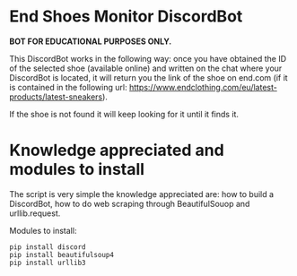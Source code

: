 # End Shoes Monitor DiscordBot
**BOT FOR EDUCATIONAL PURPOSES ONLY.**


This DiscordBot works in the following way: once you have obtained the ID of the selected shoe (available online) and written on the chat where your DiscordBot is located, it will return you the link of the shoe on end.com (if it is contained in the following url: https://www.endclothing.com/eu/latest-products/latest-sneakers). 

If the shoe is not found it will keep looking for it until it finds it.

# Knowledge appreciated and modules to install


The script is very simple the knowledge appreciated are: how to build a DiscordBot, how to do web scraping through BeautifulSouop and urllib.request. 

Modules to install:
```
pip install discord
pip install beautifulsoup4
pip install urllib3
```
